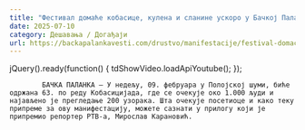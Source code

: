 ```yaml
---
title: "Фестивал домаће кобасице, кулена и сланине ускоро у Бачкој Паланци (ВИДЕО)"
date: 2025-07-10
category: Дешавања / Догађаји
url: https://backapalankavesti.com/drustvo/manifestacije/festival-domace-kobasice-kulena-i-slanine-uskoro-u-backoj-palanci-video/
---
```


jQuery().ready(function() {
                            tdShowVideo.loadApiYoutube(); 
                        });
                        
                    
            БАЧКА ПАЛАНКА – У недељу, 09. фебруара у Полојској шуми, биће одржана 63. по реду Кобасицијада, где се очекује око 1.000 људи и најављено је прегледање 200 узорака. Шта очекује посетиоце и како теку припреме за ову манифестацију, можете сазнати у прилогу који је припремио репортер РТВ-а, Мирослав Карановић.
